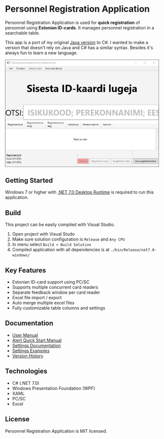 ﻿# Personnel Registration Application

Personnel Registration Application is used for **quick registration** of personnel
using **Estonian ID-cards**. It manages personnel registration in a searchable table.

This app is a port of my original [Java version](https://github.com/knemerzitski/isikreg-javafx) to C#. 
I wanted to make a version that doesn't rely on Java and C# has a similar syntax. Besides it's always fun to learn a new language.

![Personnel Registration Application](Assets/hero.jpg)

## Getting Started

Windows 7 or higher with [.NET 7.0 Desktop Runtime](https://dotnet.microsoft.com/en-us/download/dotnet/7.0) is required to run this application.

## Build

This project can be easily compiled with Visual Studio.

1. Open project with Visual Studo 
2. Make sure solution configuration is `Release` and `Any CPU`
3. In menu select `Build > Build Solution`
4. Compiled application with all dependencies is at `./bin/Release/net7.0-windows/`

## Key Features
- Estonian ID-card support using PC/SC
- Supports multiple concurrent card readers
- Separate feedback window per card reader
- Excel file import / export
- Auto merge multiple excel files
- Fully customizable table columns and settings

## Documentation
- [User Manual](Docs/isikreg_kasutusjuhend_4.2.pdf)
- [Alert Quick Start Manual](Docs/isikreg_häire_lühijuhend_4.2.pdf)
- [Settings Documentation](Docs/isikreg_seadete_dokumentatsioon_4.2.pdf)
- [Settings Examples](Docs/seadete_näited)
- [Version History](Docs/versiooni_ajalugu.md)

## Technologies
- C# (.NET 7.0)
- Windows Presentation Foundation (WPF)
- XAML
- PC/SC
- Excel

## License
Personnel Registration Application is MIT licensed.